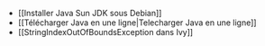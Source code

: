 
* [[Installer Java Sun JDK sous Debian]]
* [[Télécharger Java en une ligne|Telecharger Java en une ligne]]
* [[StringIndexOutOfBoundsException dans Ivy]]

<!-- --- tags: java -->